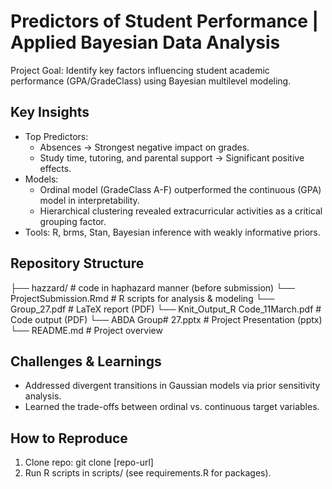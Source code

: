 # Predictors of Student Performance | Applied Bayesian Data Analysis

Project Goal: Identify key factors influencing student academic performance (GPA/GradeClass) using Bayesian multilevel modeling.

## Key Insights
- Top Predictors:
  - Absences → Strongest negative impact on grades.
  - Study time, tutoring, and parental support → Significant positive effects.
- Models:
  - Ordinal model (GradeClass A-F) outperformed the continuous (GPA) model in interpretability.
  - Hierarchical clustering revealed extracurricular activities as a critical grouping factor.
- Tools: R, brms, Stan, Bayesian inference with weakly informative priors.

## Repository Structure

├── hazzard/                                # code in haphazard manner (before submission)
└── ProjectSubmission.Rmd                   # R scripts for analysis & modeling
└── Group_27.pdf                            # LaTeX report (PDF)
└── Knit_Output_R Code_11March.pdf          # Code output (PDF)
└── ABDA Group# 27.pptx                     # Project Presentation (pptx)
└── README.md                               # Project overview



## Challenges & Learnings
- Addressed divergent transitions in Gaussian models via prior sensitivity analysis.
- Learned the trade-offs between ordinal vs. continuous target variables.

## How to Reproduce
1. Clone repo:
   git clone [repo-url]
2. Run R scripts in scripts/ (see requirements.R for packages).
